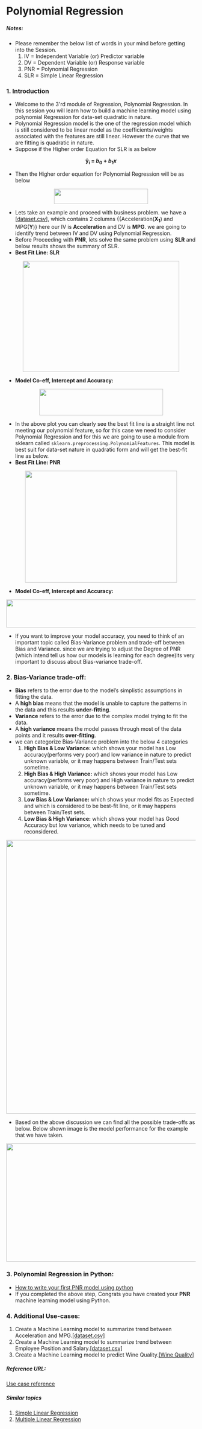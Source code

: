 # Polynomial Regression

##### Notes: 
- Please remember the below list of words in your mind before getting into the Session.
	1. IV = Independent Variable (or) Predictor variable
	2. DV = Dependent Variable (or) Response variable
	3. PNR = Polynomial Regression
	4. SLR = Simple Linear Regression

### 1. Introduction
- Welcome to the 3'rd module of Regression, Polynomial Regression. In this session you will learn how to build a machine learning model using polynomial Regression for data-set quadratic in nature.
- Polynomial Regression model is the one of the regression model which  is still considered to be linear model as the coefficients/weights associated with the features are still linear. However the curve that we are fitting is quadratic in nature.
- Suppose if the Higher order Equation for SLR is as below

<p align="center">
  <b>y&#770;<sub>i</sub> = <i>b</i><sub>0</sub> + <i>b</i><sub>1</sub><i>x</i></b>
</p>    

- Then the Higher order equation for Polynomial Regression will be as below

<p align="center">
  <img width="250" height="40" src="https://github.com/ManikandanJeyabal/Machine-Learning-101/blob/master/3-Regression%20Models/Polynomial%20Regression/Reference/Regression%20Model.JPG?raw=true">
</p>    

- Lets take an example and proceed with business problem. we have a [[dataset.csv]](https://github.com/ManikandanJeyabal/Machine-Learning-101/blob/master/3-Regression%20Models/Polynomial%20Regression/Dataset/carMPG.csv), which contains 2 columns {{Acceleration(<b>X<sub>1</sub></b>) and MPG(<b>Y</b>)} here our IV is **Acceleration** and DV is **MPG**. we are going to identify trend between IV and DV using Polynomial Regression.
- Before Proceeding with **PNR**, lets solve the same problem using **SLR** and below results shows the summary of SLR.  
- **Best Fit Line: SLR**

<p align="center">
  <img width="416" height="294" src="https://github.com/ManikandanJeyabal/Machine-Learning-101/blob/master/3-Regression%20Models/Polynomial%20Regression/Reference/SLR_BFLine.JPG?raw=true">
</p>    

- **Model Co-eff, Intercept and Accuracy:**

<p align="center">
  <img width="329" height="70" src="https://github.com/ManikandanJeyabal/Machine-Learning-101/blob/master/3-Regression%20Models/Polynomial%20Regression/Reference/SLR_Accuracy.JPG?raw=true">
</p>  

- In the above plot you can clearly see the best fit line is a straight line not meeting our polynomial feature, so for this case we need to consider Polynomial Regression and for this we are going to use a module from sklearn called ```sklearn.preprocessing.PolynomialFeatures```. This model is best suit for data-set nature in quadratic form and will get the best-fit line as below.
- **Best Fit Line: PNR**

<p align="center">
  <img width="404" height="296" src="https://github.com/ManikandanJeyabal/Machine-Learning-101/blob/master/3-Regression%20Models/Polynomial%20Regression/Reference/PNR_BFLine.JPG?raw=true">
</p>    

- **Model Co-eff, Intercept and Accuracy:**

<p align="center">
  <img width="534" height="74" src="https://github.com/ManikandanJeyabal/Machine-Learning-101/blob/master/3-Regression%20Models/Polynomial%20Regression/Reference/PNR_Accuracy.JPG?raw=true">
</p>  

- If you want to improve your model accuracy, you need to think of an important topic called Bias-Variance problem and trade-off between Bias and Variance. since we are trying to adjust the Degree of PNR (which intend tell us how our models is learning for each degree)its very important to discuss about Bias-variance trade-off.  
### 2. Bias-Variance trade-off:
- **Bias** refers to the error due to the model’s simplistic assumptions in fitting the data.
- A **high bias** means that the model is unable to capture the patterns in the data and this results **under-fitting**.
- **Variance** refers to the error due to the complex model trying to fit the data.
- A **high variance** means the model passes through most of the data points and it results **over-fitting**.
- we can categorize Bias-Variance problem into the below 4 categories
	1. <b>High Bias & Low Variance:</b> which shows your model has Low accuracy(performs very poor) and low variance in nature to predict unknown variable, or it may happens between Train/Test sets sometime.
	2. <b>High Bias & High Variance:</b> which shows your model has Low accuracy(performs very poor) and High variance in nature to predict unknown variable, or it may happens between Train/Test sets sometime.
	3. <b>Low Bias & Low Variance:</b> which shows your model fits as Expected and which is considered to be best-fit line, or it may happens between Train/Test sets.
	4.  <b>Low Bias & High Variance:</b> which shows your model has Good Accuracy but low variance, which needs to be tuned and reconsidered.

<p align="center">
  <img width="974" height="725" src="https://github.com/ManikandanJeyabal/Machine-Learning-101/blob/master/3-Regression%20Models/Polynomial%20Regression/Reference/Bias_Variance_Tradeoff.JPG?raw=true">
</p>   

- Based on the above discussion we can find all the possible trade-offs as below. Below shown image is the model performance for the example that we have taken.

<p align="center">
  <img width="864" height="313" src="https://github.com/ManikandanJeyabal/Machine-Learning-101/blob/master/3-Regression%20Models/Polynomial%20Regression/Reference/Bias_Variance_Tradeoff_plot.JPG?raw=true">
</p>   


### 3. Polynomial Regression in Python:
- [How to write your first PNR model using python](https://github.com/ManikandanJeyabal/Machine-Learning-101/blob/master/3-Regression%20Models/Polynomial%20Regression/Polynomial%20Regression%20in%20Python.md#polynomial-regression-in-python)
- If you completed the above step, Congrats you have created your **PNR** machine learning model using Python.

### 4. Additional Use-cases:
1. Create a Machine Learning model to summarize trend between Acceleration and MPG.[[dataset.csv]](https://github.com/ManikandanJeyabal/Machine-Learning-101/blob/master/3-Regression%20Models/Polynomial%20Regression/Dataset/carMPG.csv)
2. Create a Machine Learning model to summarize trend between Employee Position and Salary.[[dataset.csv]](https://github.com/ManikandanJeyabal/Machine-Learning-101/blob/master/3-Regression%20Models/Polynomial%20Regression/Dataset/Position_Salaries.csv)
3. Create a Machine Learning model to predict Wine Quality.[[Wine Quality]](https://github.com/ManikandanJeyabal/Machine-Learning-101/blob/master/3-Regression%20Models/Polynomial%20Regression/Dataset/winequality-red.csv)

##### Reference URL:
[Use case reference](https://github.com/ManikandanJeyabal/Workplace/tree/master/DataScience/Regression/Polynomial%20Regression)

##### Similar topics
1. [Simple Linear Regression](https://github.com/ManikandanJeyabal/Machine-Learning-101/tree/master/3-Regression%20Models/Simple%20Linear%20Regression#simple-linear-regression)
2. [Multiple Linear Regression](https://github.com/ManikandanJeyabal/Machine-Learning-101/tree/master/3-Regression%20Models/Multi%20Linear%20Regression#multi-linear-regression)